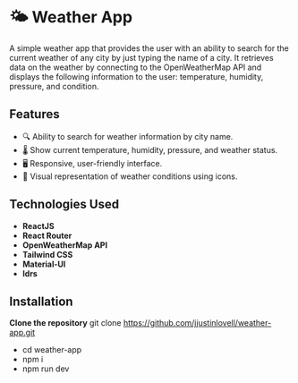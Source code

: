 # 🌤️ Weather App

A simple weather app that provides the user with an ability to search for the current weather of any city by just typing the name of a city. It retrieves data on the weather by connecting to the OpenWeatherMap API and displays the following information to the user: temperature, humidity, pressure, and condition.

## Features

- 🔍 Ability to search for weather information by city name.
- 🌡️ Show current temperature, humidity, pressure, and weather status.
- 🖥️ Responsive, user-friendly interface.
- 🌈 Visual representation of weather conditions using icons.

## Technologies Used

- **ReactJS**
- **React Router**
- **OpenWeatherMap API**
- **Tailwind CSS**
- **Material-UI**
- **ldrs**

## Installation

**Clone the repository**
git clone https://github.com/jjustinlovell/weather-app.git
- cd weather-app
- npm i
- npm run dev

